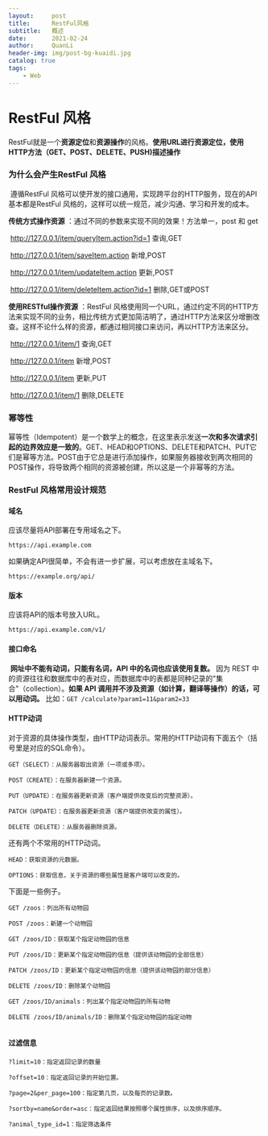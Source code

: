 ```yaml
---
layout:     post
title:      RestFul风格
subtitle:   概述
date:       2021-02-24
author:     QuanLi
header-img: img/post-bg-kuaidi.jpg
catalog: true
tags:
    - Web
---
```


# RestFul 风格

​	RestFul就是一个**资源定位**和**资源操作**的风格。**使用URL进行资源定位，使用HTTP方法（GET、POST、DELETE、PUSH)描述操作**

### 为什么会产生RestFul 风格

​	遵循RestFul 风格可以使开发的接口通用，实现跨平台的HTTP服务，现在的API基本都是RestFul 风格的，这样可以统一规范，减少沟通、学习和开发的成本。

**传统方式操作资源**  ：通过不同的参数来实现不同的效果！方法单一，post 和 get

​	http://127.0.0.1/item/queryItem.action?id=1 查询,GET

​	http://127.0.0.1/item/saveItem.action 新增,POST

​	http://127.0.0.1/item/updateItem.action 更新,POST

​	http://127.0.0.1/item/deleteItem.action?id=1 删除,GET或POST

**使用RESTful操作资源** ：RestFul 风格使用同一个URL，通过约定不同的HTTP方法来实现不同的业务，相比传统方式更加简洁明了，通过HTTP方法来区分增删改查。这样不论什么样的资源，都通过相同接口来访问，再以HTTP方法来区分。

​	http://127.0.0.1/item/1 查询,GET

​	http://127.0.0.1/item 新增,POST

​	http://127.0.0.1/item 更新,PUT

​	http://127.0.0.1/item/1 删除,DELETE

### 幂等性

​	幂等性（Idempotent）是一个数学上的概念，在这里表示发送**一次和多次请求引起的边界效应是一致的**。GET、HEAD和OPTIONS、DELETE和PATCH、PUT它们是幂等方法。POST由于它总是进行添加操作，如果服务器接收到两次相同的POST操作，将导致两个相同的资源被创建，所以这是一个非幂等的方法。

### RestFul 风格常用设计规范

#### 域名

应该尽量将API部署在专用域名之下。

~~~
https://api.example.com
~~~

如果确定API很简单，不会有进一步扩展，可以考虑放在主域名下。

~~~
https://example.org/api/
~~~

#### **版本**

应该将API的版本号放入URL。

~~~
https://api.example.com/v1/
~~~

#### 接口命名

​	**网址中不能有动词，只能有名词，API 中的名词也应该使用复数。** 因为 REST 中的资源往往和数据库中的表对应，而数据库中的表都是同种记录的"集合"（collection）。**如果 API 调用并不涉及资源（如计算，翻译等操作）的话，可以用动词。** 比如：`GET /calculate?param1=11&param2=33`

#### **HTTP动词**

对于资源的具体操作类型，由HTTP动词表示。常用的HTTP动词有下面五个（括号里是对应的SQL命令）。

~~~
GET（SELECT）：从服务器取出资源（一项或多项）。

POST（CREATE）：在服务器新建一个资源。

PUT（UPDATE）：在服务器更新资源（客户端提供改变后的完整资源）。

PATCH（UPDATE）：在服务器更新资源（客户端提供改变的属性）。

DELETE（DELETE）：从服务器删除资源。
~~~

还有两个不常用的HTTP动词。

~~~
HEAD：获取资源的元数据。

OPTIONS：获取信息，关于资源的哪些属性是客户端可以改变的。
~~~

下面是一些例子。

~~~
GET /zoos：列出所有动物园

POST /zoos：新建一个动物园

GET /zoos/ID：获取某个指定动物园的信息

PUT /zoos/ID：更新某个指定动物园的信息（提供该动物园的全部信息）

PATCH /zoos/ID：更新某个指定动物园的信息（提供该动物园的部分信息）

DELETE /zoos/ID：删除某个动物园

GET /zoos/ID/animals：列出某个指定动物园的所有动物

DELETE /zoos/ID/animals/ID：删除某个指定动物园的指定动物


~~~

#### **过滤信息**

~~~
?limit=10：指定返回记录的数量

?offset=10：指定返回记录的开始位置。

?page=2&per_page=100：指定第几页，以及每页的记录数。

?sortby=name&order=asc：指定返回结果按照哪个属性排序，以及排序顺序。

?animal_type_id=1：指定筛选条件
~~~



